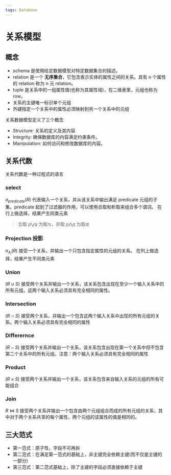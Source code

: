```yaml
---
tags: Database
---
```

# 关系模型

## 概念

- schema 是使用给定数据模型对特定数据集合的描述。
- relation 是一个 **无序集合**，它包含表示实体的属性之间的关系。具有 n 个属性的 relation 称为 n 元 relation。
- tuple 是关系中的一组属性值(也称为其属性域)，在二维表里，元组也称为 row。
- 关系的主键唯一标识单个元组
- 外键指定一个关系中的属性必须映射到另一个关系中的元组

关系数据模型定义了三个概念

- Structure: 关系的定义及其内容
- Integrity: 确保数据库的内容满足约束条件。
- Manipulation: 如何访问和修改数据库的内容。

## 关系代数

关系代数是一种过程式的语言

### select

$\sigma_{predicate}(R)$ 代表输入一个关系，并从该关系中输出满足 predicate 元组的子集。predicate 起到了过滤器的作用，可以使用合取和析取来组合多个谓词。
在行上做选择，结果产生同类元素

> 合取 $p\bigvee q$ 为取`与`，并取 $p\bigwedge q$ 为取`或`

### Projection 投影

$\pi_{A_i}(R)$ 接受一个关系，并输出一个只包含指定属性的元组的关系。
在列上做选择，结果产生不同类元素

### Union

$(R\cup S)$ 接受两个关系并输出一个关系，该关系包含出现在至少一个输入关系中的所有元组。这两个输入关系必须具有完全相同的属性。

### Intersection

$(R\cap S)$ 接受两个关系，并输出一个包含这两个输入关系中出现的所有元组的关系。两个输入关系必须具有完全相同的属性

### Differernce

$(R-S)$ 接受两个关系并输出一个关系，该关系包含出现在第一个关系中但不包含第二个关系中的所有元组。注意：两个输入关系必须具有完全相同的属性

### Product

$(R\times S)$ 接受两个关系并输出一个关系，该关系包含来自输入关系的元组的所有可能组合

### Join

$R\Join S$ 接受两个关系并输出一个包含由两个元组组合而成的所有元组的关系，其中对于两个关系共享的每个属性，两个元组的该属性的值是相同的。

## 三大范式

- 第一范式：原子性，字段不可再拆
- 第二范式：在满足第一范式的基础上，非主键完全依赖主键(而不仅是主键的一部分)
- 第三范式：第二范式基础上，除了主键的字段必须直接依赖于主键
